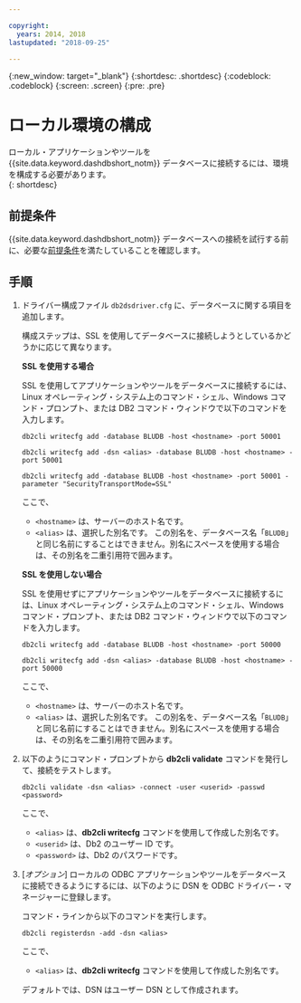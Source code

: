 ```yaml
---

copyright:
  years: 2014, 2018
lastupdated: "2018-09-25"

---
```


<!-- Attribute definitions --> 
{:new_window: target="_blank"}
{:shortdesc: .shortdesc}
{:codeblock: .codeblock}
{:screen: .screen}
{:pre: .pre}

# ローカル環境の構成

ローカル・アプリケーションやツールを {{site.data.keyword.dashdbshort_notm}} データベースに接続するには、環境を構成する必要があります。  
{: shortdesc}

## 前提条件

{{site.data.keyword.dashdbshort_notm}} データベースへの接続を試行する前に、必要な[前提条件](connecting.html#prereqs)を満たしていることを確認します。

<!-- 1. Install the Db2 driver package for your operating system.

   - [Installing on Windows](install_win.html)
   - [Installing on Linux or PowerLinux](install_linux.html)
   - [Installing on Mac OS X](install_mac.html)
2. Decide whether or not you will be using Secure Sockets Layer (SSL) to connect to your database.
3. Collect database details and connect credentials, including the host name of your server, and your database user ID and password. -->

## 手順

1. ドライバー構成ファイル `db2dsdriver.cfg` に、データベースに関する項目を追加します。

   構成ステップは、SSL を使用してデータベースに接続しようとしているかどうかに応じて異なります。

   **SSL を使用する場合**

   SSL を使用してアプリケーションやツールをデータベースに接続するには、Linux オペレーティング・システム上のコマンド・シェル、Windows コマンド・プロンプト、または DB2 コマンド・ウィンドウで以下のコマンドを入力します。 

   `db2cli writecfg add -database BLUDB -host <hostname> -port 50001`

   `db2cli writecfg add -dsn <alias> -database BLUDB -host <hostname> -port 50001`

   `db2cli writecfg add -database BLUDB -host <hostname> -port 50001 -parameter "SecurityTransportMode=SSL"`

    ここで、

   - `<hostname>` は、サーバーのホスト名です。
   - `<alias>` は、選択した別名です。 この別名を、データベース名「`BLUDB`」と同じ名前にすることはできません。別名にスペースを使用する場合は、その別名を二重引用符で囲みます。

   **SSL を使用しない場合**

   SSL を使用せずにアプリケーションやツールをデータベースに接続するには、Linux オペレーティング・システム上のコマンド・シェル、Windows コマンド・プロンプト、または DB2 コマンド・ウィンドウで以下のコマンドを入力します。 

   `db2cli writecfg add -database BLUDB -host <hostname> -port 50000`

   `db2cli writecfg add -dsn <alias> -database BLUDB -host <hostname> -port 50000`

    ここで、

   - `<hostname>` は、サーバーのホスト名です。
   - `<alias>` は、選択した別名です。 この別名を、データベース名「`BLUDB`」と同じ名前にすることはできません。別名にスペースを使用する場合は、その別名を二重引用符で囲みます。

2. 以下のようにコマンド・プロンプトから **db2cli validate** コマンドを発行して、接続をテストします。

   `db2cli validate -dsn <alias> -connect -user <userid> -passwd <password>`

   ここで、 
   
   - `<alias>` は、**db2cli writecfg** コマンドを使用して作成した別名です。
   - `<userid>` は、Db2 のユーザー ID です。
   - `<password>` は、Db2 のパスワードです。

3. [*オプション*] ローカルの ODBC アプリケーションやツールをデータベースに接続できるようにするには、以下のように DSN を ODBC ドライバー・マネージャーに登録します。
 
   コマンド・ラインから以下のコマンドを実行します。 

   `db2cli registerdsn -add -dsn <alias>`

   ここで、 

   - `<alias>` は、**db2cli writecfg** コマンドを使用して作成した別名です。

   デフォルトでは、DSN はユーザー DSN として作成されます。

